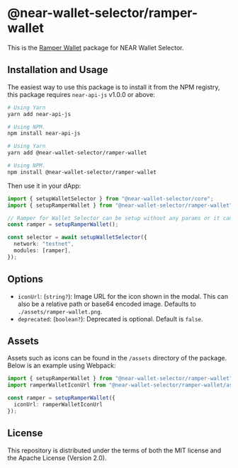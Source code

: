 # @near-wallet-selector/ramper-wallet


This is the [Ramper Wallet](https://docs.ramper.xyz/) package for NEAR Wallet Selector.

## Installation and Usage

The easiest way to use this package is to install it from the NPM registry, this package requires `near-api-js` v1.0.0 or above:

```bash
# Using Yarn
yarn add near-api-js

# Using NPM.
npm install near-api-js
```

```bash
# Using Yarn
yarn add @near-wallet-selector/ramper-wallet

# Using NPM.
npm install @near-wallet-selector/ramper-wallet
```

Then use it in your dApp:

```ts
import { setupWalletSelector } from "@near-wallet-selector/core";
import { setupRamperWallet } from "@near-wallet-selector/ramper-wallet";

// Ramper for Wallet Selector can be setup without any params or it can take few optional params, see options below.
const ramper = setupRamperWallet();

const selector = await setupWalletSelector({
  network: "testnet",
  modules: [ramper],
});
```

## Options

- `iconUrl`: (`string?`): Image URL for the icon shown in the modal. This can also be a relative path or base64 encoded image. Defaults to `./assets/ramper-wallet.png`.
- `deprecated`: (`boolean?`): Deprecated is optional. Default is `false`.

## Assets

Assets such as icons can be found in the `/assets` directory of the package. Below is an example using Webpack:

```ts
import { setupRamperWallet } from "@near-wallet-selector/ramper-wallet";
import ramperWalletIconUrl from "@near-wallet-selector/ramper-wallet/assets/ramper-wallet.png";

const ramper = setupRamperWallet({
  iconUrl: ramperWalletIconUrl
});
```

## License

This repository is distributed under the terms of both the MIT license and the Apache License (Version 2.0).
